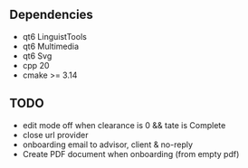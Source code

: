 ## Dependencies

* qt6 LinguistTools
* qt6 Multimedia
* qt6 Svg
* cpp 20
* cmake >= 3.14

## TODO

* edit mode off when clearance is 0 && tate is Complete
* close url provider
* onboarding email to advisor, client & no-reply
* Create PDF document when onboarding (from empty pdf)
